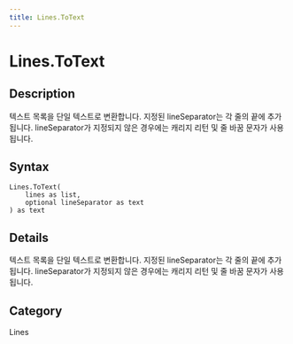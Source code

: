 ```yaml
---
title: Lines.ToText
---
```


# Lines.ToText


## Description

텍스트 목록을 단일 텍스트로 변환합니다. 지정된 lineSeparator는 각 줄의 끝에 추가됩니다. lineSeparator가 지정되지 않은 경우에는 캐리지 리턴 및 줄 바꿈 문자가 사용됩니다.


## Syntax

```powerquery
Lines.ToText(
    lines as list,
    optional lineSeparator as text
) as text
```


## Details

텍스트 목록을 단일 텍스트로 변환합니다. 지정된 lineSeparator는 각 줄의 끝에 추가됩니다. lineSeparator가 지정되지 않은 경우에는 캐리지 리턴 및 줄 바꿈 문자가 사용됩니다.



## Category
Lines
